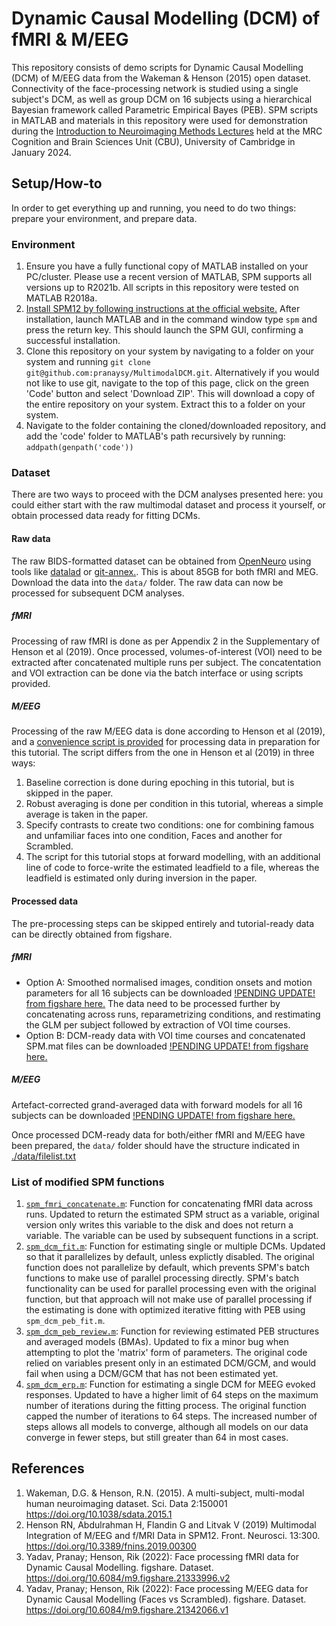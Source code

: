 # Dynamic Causal Modelling (DCM) of fMRI & M/EEG
This repository consists of demo scripts for Dynamic Causal Modelling (DCM) of M/EEG data from the Wakeman & Henson (2015) open dataset. Connectivity of the face-processing network is studied using a single subject's DCM, as well as group DCM on 16 subjects using a hierarchical Bayesian framework called Parametric Empirical Bayes (PEB). SPM scripts in MATLAB and materials in this repository were used for demonstration during the [Introduction to Neuroimaging Methods Lectures](https://imaging.mrc-cbu.cam.ac.uk/methods/IntroductionNeuroimagingLectures) held at the MRC Cognition and Brain Sciences Unit (CBU), University of Cambridge in January 2024.

## Setup/How-to
In order to get everything up and running, you need to do two things: prepare your environment, and prepare data.

### Environment
1. Ensure you have a fully functional copy of MATLAB installed on your PC/cluster. Please use a recent version of MATLAB, SPM supports all versions up to R2021b. All scripts in this repository were tested on MATLAB R2018a.
2. [Install SPM12 by following instructions at the official website.](https://www.fil.ion.ucl.ac.uk/spm/software/spm12/) After installation, launch MATLAB and in the command window type `spm` and press the return key. This should launch the SPM GUI, confirming a successful installation.
3. Clone this repository on your system by navigating to a folder on your system and running `git clone git@github.com:pranaysy/MultimodalDCM.git`. Alternatively if you would not like to use git, navigate to the top of this page, click on the green 'Code' button and select 'Download ZIP'. This will download a copy of the entire repository on your system. Extract this to a folder on your system.
4. Navigate to the folder containing the cloned/downloaded repository, and add the 'code' folder to MATLAB's path recursively by running: `addpath(genpath('code'))`

### Dataset
There are two ways to proceed with the DCM analyses presented here: you could either start with the raw multimodal dataset and process it yourself, or obtain processed data ready for fitting DCMs.

#### Raw data
The raw BIDS-formatted dataset can be obtained from [OpenNeuro](https://openneuro.org/datasets/ds000117) using tools like [datalad](https://www.datalad.org/) or [git-annex.](https://git-annex.branchable.com/). This is about 85GB for both fMRI and MEG. Download the data into the `data/` folder. The raw data can now be processed for subsequent DCM analyses.

##### fMRI
Processing of raw fMRI is done as per Appendix 2 in the Supplementary of Henson et al (2019). Once processed, volumes-of-interest (VOI) need to be extracted after concatenated multiple runs per subject. The concatentation and VOI extraction can be done via the batch interface or using scripts provided.

##### M/EEG
Processing of the raw M/EEG data is done according to Henson et al (2019), and a [convenience script is provided](https://github.com/pranaysy/MultimodalDCM/blob/main/code/meg/spm_master_script_data_preprocessing.m) for processing data in preparation for this tutorial. The script differs from the one in Henson et al (2019) in three ways:
  1. Baseline correction is done during epoching in this tutorial, but is skipped in the paper.
  2. Robust averaging is done per condition in this tutorial, whereas a simple average is taken in the paper.
  3. Specify contrasts to create two conditions: one for combining famous and unfamiliar faces into one condition, Faces and another for Scrambled.
  4. The script for this tutorial stops at forward modelling, with an additional line of code to force-write the estimated leadfield to a file, whereas the leadfield is estimated only during inversion in the paper.

#### Processed data
The pre-processing steps can be skipped entirely and tutorial-ready data can be directly obtained from figshare.
##### fMRI
  - Option A: Smoothed normalised images, condition onsets and motion parameters for all 16 subjects can be downloaded [!PENDING UPDATE! from figshare here.](https://figshare.com/articles/dataset/fMRI_Data/20936143) The data need to be processed further by concatenating across runs, reparametrizing conditions, and restimating the GLM per subject followed by extraction of VOI time courses.
  - Option B: DCM-ready data with VOI time courses and concatenated SPM.mat files can be downloaded [!PENDING UPDATE! from figshare here.](https://figshare.com/articles/dataset/Face_processing_M_EEG_data_for_Dynamic_Causal_Modelling/21333996)
##### M/EEG
Artefact-corrected grand-averaged data with forward models for all 16 subjects can be downloaded [!PENDING UPDATE! from figshare here.](https://figshare.com/articles/dataset/Face_processing_M_EEG_data_for_Dynamic_Causal_Modelling_Faces_vs_Scrambled_/21342066)

Once processed DCM-ready data for both/either fMRI and M/EEG have been prepared, the `data/` folder should have the structure indicated in [./data/filelist.txt](https://github.com/pranaysy/MultimodalDCM/blob/main/data/filelist.txt)

### List of modified SPM functions
  1. [`spm_fmri_concatenate.m`](https://github.com/pranaysy/MultimodalDCM/blob/main/code/modified_spm_functions/spm_fmri_concatenate.m): Function for concatenating fMRI data across runs. Updated to return the estimated SPM struct as a variable, original version only writes this variable to the disk and does not return a variable. The variable can be used by subsequent functions in a script.
  2. [`spm_dcm_fit.m`](https://github.com/pranaysy/MultimodalDCM/blob/main/code/modified_spm_functions/spm_dcm_fit.m): Function for estimating single or multiple DCMs. Updated so that it parallelizes by default, unless explictly disabled. The original function does not parallelize by default, which prevents SPM's batch functions to make use of parallel processing directly. SPM's batch functionality can be used for parallel processing even with the original function, but that approach will not make use of parallel processing if the estimating is done with optimized iterative fitting with PEB using `spm_dcm_peb_fit.m`.
  3. [`spm_dcm_peb_review.m`](https://github.com/pranaysy/MultimodalDCM/blob/main/code/modified_spm_functions/spm_dcm_peb_review.m): Function for reviewing estimated PEB structures and averaged models (BMAs). Updated to fix a minor bug when attempting to plot the 'matrix' form of parameters. The original code relied on variables present only in an estimated DCM/GCM, and would fail when using a DCM/GCM that has not been estimated yet. 
  4. [`spm_dcm_erp.m`](https://github.com/pranaysy/MultimodalDCM/blob/main/code/modified_spm_functions/spm_dcm_erp.m): Function for estimating a single DCM for MEEG evoked responses. Updated to have a higher limit of 64 steps on the maximum number of iterations during the fitting process. The original function capped the number of iterations to 64 steps. The increased number of steps allows all models to converge, although all models on our data converge in fewer steps, but still greater than 64 in most cases.

## References
1. Wakeman, D.G. & Henson, R.N. (2015). A multi-subject, multi-modal human neuroimaging dataset. Sci. Data 2:150001 https://doi.org/10.1038/sdata.2015.1
2. Henson RN, Abdulrahman H, Flandin G and Litvak V (2019) Multimodal Integration of M/EEG and f/MRI Data in SPM12. Front. Neurosci. 13:300. https://doi.org/10.3389/fnins.2019.00300
3. Yadav, Pranay; Henson, Rik (2022): Face processing fMRI data for Dynamic Causal Modelling. figshare. Dataset. https://doi.org/10.6084/m9.figshare.21333996.v2 
4. Yadav, Pranay; Henson, Rik (2022): Face processing M/EEG data for Dynamic Causal Modelling (Faces vs Scrambled). figshare. Dataset. https://doi.org/10.6084/m9.figshare.21342066.v1 
